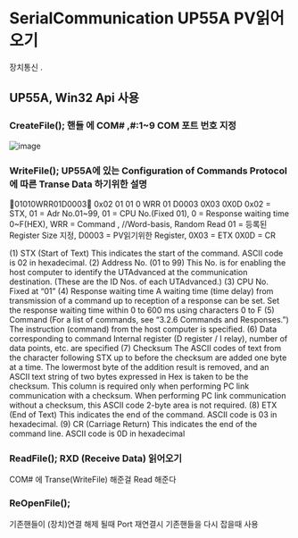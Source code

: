 # SerialCommunication UP55A PV읽어오기
장치통신 .
## UP55A, Win32 Api 사용

### CreateFile(); 핸들 에 COM# ,#:1~9 COM 포트 번호 지정
![image](https://github.com/JHkimJ/SerialCommunication/assets/138735492/4c2b9b9c-87f0-4343-aa3e-d32fa585bd84)
### WriteFile();  UP55A에 있는 Configuration of Commands Protocol에 따른 Transe Data 하기위한 설명
01010WRR01D0003
0x02 01 01 0 WRR 01 D0003 0X03 0X0D
0x02  = STX,
01  = Adr No.01~99,
01  = CPU No.(Fixed 01),
0   = Response waiting time 0~F(HEX),
WRR = Command , //Word-basis, Random Read
01  = 등록된 Register Size 지정,
D0003 = PV읽기위한 Register,
0X03  = ETX
0X0D  = CR

(1) STX (Start of Text)
This indicates the start of the command. ASCII code is 02 in hexadecimal.
(2) Address No. (01 to 99)
This No. is for enabling the host computer to identify the UTAdvanced at the 
communication destination. (These are the ID Nos. of each UTAdvanced.)
(3) CPU No.
Fixed at “01”
(4) Response waiting time
A waiting time (time delay) from transmission of a command up to reception of a 
response can be set.
Set the response waiting time within 0 to 600 ms using characters 0 to F
(5) Command (For a list of commands, see “3.2.6 Commands and Responses.”)
The instruction (command) from the host computer is specified.
(6) Data corresponding to command
Internal register (D register / I relay), number of data points, etc. are specified
(7) Checksum
The ASCII codes of text from the character following STX up to before the checksum 
are added one byte at a time. The lowermost byte of the addition result is removed, 
and an ASCII text string of two bytes expressed in Hex is taken to be the checksum.
This column is required only when performing PC link communication with a 
checksum.
When performing PC link communication without a checksum, this ASCII code 2-byte 
area is not required.
(8) ETX (End of Text)
This indicates the end of the command. ASCII code is 03 in hexadecimal.
(9) CR (Carriage Return)
This indicates the end of the command line. ASCII code is 0D in hexadecimal
### ReadFile(); RXD (Receive Data) 읽어오기
COM# 에 Transe(WriteFile) 해준걸 Read 해준다

### ReOpenFile();
기존핸들이 (장치)연결 해제 될때 Port 재연결시 기존핸들을 다시 잡을때 사용


